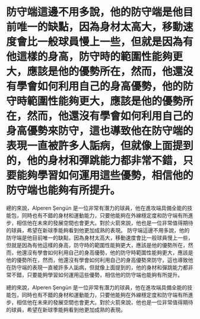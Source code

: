 #  防守端這邊不用多說，他的防守端是他目前唯一的缺點，因為身材太高大，移動速度會比一般球員慢上一些，但就是因為有他這樣的身高，防守時的範圍性能夠更大，應該是他的優勢所在，然而，他還沒有學會如何利用自己的身高優勢，他的防守時範圍性能夠更大，應該是他的優勢所在，然而，他還沒有學會如何利用自己的身高優勢來防守，這也導致他在防守端的表現一直被許多人詬病，但就像上面提到的，他的身材和彈跳能力都非常不錯，只要能夠學習如何運用這些優勢，相信他的防守端也能夠有所提升。

 總的來說，Alperen Şengün 是一位非常有潛力的球員，他在進攻端具備全能的技能包，同時也有不錯的身材和運動能力，只要他能夠在外線穩定度和防守端有所進步，相信他在未來的發展空間也會更大。對於火箭來說，他也是一位非常值得期待的球員，希望在新球季能夠看到他更加成熟的表現。 
  防守端這邊不用多說，他的防守端是他目前唯一的缺點，因為身材太高大，移動速度會比一般球員慢上一些，但就是因為有他這樣的身高，防守時的範圍性能夠更大，應該是他的優勢所在，然而，他還沒有學會如何利用自己的身高優勢，他的防守時範圍性能夠更大，應該是他的優勢所在，然而，他還沒有學會如何利用自己的身高優勢來防守，這也導致他在防守端的表現一直被許多人詬病，但就像上面提到的，他的身材和彈跳能力都非常不錯，只要能夠學習如何運用這些優勢，相信他的防守端也能夠有所提升。

 總的來說，Alperen Şengün 是一位非常有潛力的球員，他在進攻端具備全能的技能包，同時也有不錯的身材和運動能力，只要他能夠在外線穩定度和防守端有所進步，相信他在未來的發展空間也會更大。對於火箭來說，他也是一位非常值得期待的球員，希望在新球季能夠看到他更加成熟的表現。
